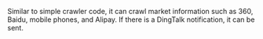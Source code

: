 Similar to simple crawler code, it can crawl market information such as 360, Baidu, mobile phones, and Alipay. If there is a DingTalk notification, it can be sent.
